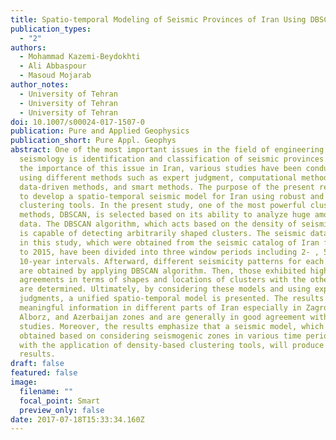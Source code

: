 ```yaml
---
title: Spatio-temporal Modeling of Seismic Provinces of Iran Using DBSCAN Algorithm
publication_types:
  - "2"
authors:
  - Mohammad Kazemi-Beydokhti
  - Ali Abbaspour
  - Masoud Mojarab
author_notes:
  - University of Tehran
  - University of Tehran
  - University of Tehran
doi: 10.1007/s00024-017-1507-0
publication: Pure and Applied Geophysics
publication_short: Pure Appl. Geophys
abstract: One of the most important issues in the field of engineering
  seismology is identification and classification of seismic provinces. Due to
  the importance of this issue in Iran, various studies have been conducted
  using different methods such as expert judgment, computational methods,
  data-driven methods, and smart methods. The purpose of the present research is
  to develop a spatio-temporal seismic model for Iran using robust and objective
  clustering tools. In the present study, one of the most powerful clustering
  methods, DBSCAN, is selected based on its ability to analyze huge amounts of
  data. The DBSCAN algorithm, which acts based on the density of seismic events,
  is capable of detecting arbitrarily shaped clusters. The seismic datasets used
  in this study, which were obtained from the seismic catalog of Iran from 1900
  to 2015, have been divided into three window periods including 2- , 5- , and
  10-year intervals. Afterward, different seismicity patterns for each period
  are obtained by applying DBSCAN algorithm. Then, those exhibited high
  agreements in terms of shapes and locations of clusters with the other models
  are determined. Ultimately, by considering these models and using expert
  judgments, a unified spatio-temporal model is presented. The results reveal
  meaningful information in different parts of Iran especially in Zagros,
  Alborz, and Azerbaijan zones and are generally in good agreement with previous
  studies. Moreover, the results emphasize that a seismic model, which is
  obtained based on considering seismogenic zones in various time periods along
  with the application of density-based clustering tools, will produce reliable
  results.
draft: false
featured: false
image:
  filename: ""
  focal_point: Smart
  preview_only: false
date: 2017-07-18T15:33:34.160Z
---
```

